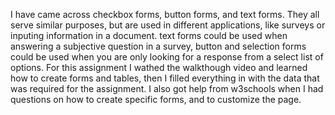 I have came across checkbox forms, button forms, and text forms. They all serve similar purposes, but are used in different applications, like surveys or inputing information in a document.
text forms could be used when answering a subjective question in a survey, button and selection forms could be used when you are only looking for a response from a  select list of options.
For this assignment I wathed the walkthough video and learned how to create forms and tables, then I filled everything in with the data that was required for the assignment. I also got help from w3schools when I had questions on how to create specific forms, and to customize the page.
